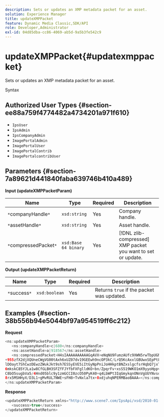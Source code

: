 ```yaml
---
description: Sets or updates an XMP metadata packet for an asset.
solution: Experience Manager
title: updateXMPPacket
feature: Dynamic Media Classic,SDK/API
role: Developer,Administrator
exl-id: 04d85dba-cc86-4069-ab5d-9a5b3fe542c9
---
```

# updateXMPPacket{#updatexmppacket}

Sets or updates an XMP metadata packet for an asset.

 Syntax 

## Authorized User Types {#section-ee88a759f4774482a4734201a971f610}

* `IpsUser` 
* `IpsAdmin` 
* `IpsCompanyAdmin` 
* `ImagePortalAdmin` 
* `ImagePortalUser` 
* `ImagePortalContrib` 
* `ImagePortalcontribUser`

## Parameters {#section-7a89621d441840faba639746b410a489}

**Input (updateXMPPacketParam)** 

|  Name  | Type  | Required  | Description  |
|---|---|---|---|
|  `*`companyHandle`*`  | `xsd:string`  | Yes  | Company handle.  |
|  `*`assetHandle`*`  | `xsd:string`  | Yes  | Asset handle.  |
|  `*`compressedPacket`*`  | `xsd:Base 64 binary`  | Yes  | [!DNL zlib-compressed] XMP packet you want to set or update.  |

**Output (updateXMPPacketReturn)** 

|  Name  | Type  | Required  | Description  |
|---|---|---|---|
|  `*`success`*`  | `xsd:boolean`  | Yes  |Returns `true` if the packet was updated.  |

## Examples {#section-38b556b94e5044bf97a954519ff6c212}

**Request** 

```java
<ns:updateXMPPacketParam>
   <ns:companyHandle>c|680</ns:companyHandle>
   <ns:assetHandle>a|918567</ns:assetHandle>
   <ns:compressedPacket>H4sIAAAAAAAAAAGqAVX+eNqNU9FumzAUfc9XWN5rwTbpUGNBpC3RtpdqU9NOe3XABTRsU9sM8vezMUUp6qQhhDg
+955zfX2djXQUneCWgVG00tAxh6xUZ07dv19GEEwh9ncOP3kC/LrQ5KcAxxlGBUwxSEpPtLUm3NyDBeIdIghISkTuKU3qLwfzAQZkunymD8cvs5
lDOayt7ShCwzDEwzZWukJkt9sh7ESSyEVE5iItGyNpPniJoHHkptBNZxslgcfsrHqbQ7jxTkG8q5VVplbdYiFNPO0tLpRAC41IjNF1YlksGV2v2
6mkskC85YJLa1w8CfGLBH3SFZfFJYfbFXFglldKO+bn/ZpqrFv+xsS519WKO1mX9yyoHppveRXrgWTlxX9qJk0ojHG9eaBP3PtKnNaNRNJkq6lN
C8bO5sugbVa5/4Hnd05blc9y1zmGCCI0zcO50PyK40+q4LbWPt3IqGmykqnONnVgUUYNvsdfOH6wzN6C03OMd6zQb0KpSh3LPyoIWfgNKX1Vz4i
8rx5MSHHyX/D3L1+gMvRUL7NWE+sFH8+TvNxla7tx+8xdjuhqNPERMBaoBAAA=</ns:compressedPacket>
</ns:updateXMPPacketParam>
```

**Response** 

```java
<updateXMPPacketReturn xmlns="http://www.scene7.com/IpsApi/xsd/2010-01-31">
   <success>true</success>
</updateXMPPacketReturn>
```
